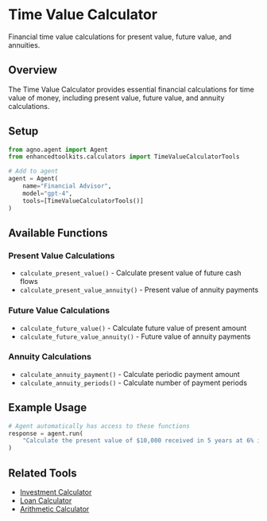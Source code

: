 # Time Value Calculator

Financial time value calculations for present value, future value, and annuities.

## Overview

The Time Value Calculator provides essential financial calculations for time value of money, including present value, future value, and annuity calculations.

## Setup

```python
from agno.agent import Agent
from enhancedtoolkits.calculators import TimeValueCalculatorTools

# Add to agent
agent = Agent(
    name="Financial Advisor",
    model="gpt-4",
    tools=[TimeValueCalculatorTools()]
)
```

## Available Functions

### Present Value Calculations
- `calculate_present_value()` - Calculate present value of future cash flows
- `calculate_present_value_annuity()` - Present value of annuity payments

### Future Value Calculations
- `calculate_future_value()` - Calculate future value of present amount
- `calculate_future_value_annuity()` - Future value of annuity payments

### Annuity Calculations
- `calculate_annuity_payment()` - Calculate periodic payment amount
- `calculate_annuity_periods()` - Calculate number of payment periods

## Example Usage

```python
# Agent automatically has access to these functions
response = agent.run(
    "Calculate the present value of $10,000 received in 5 years at 6% interest rate"
)
```

## Related Tools

- [Investment Calculator](investment.md)
- [Loan Calculator](loan.md)
- [Arithmetic Calculator](arithmetic.md)